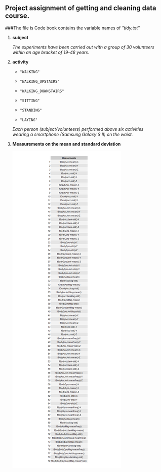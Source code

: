 ## Project assignment of getting and cleaning data course.

###The file is Code book contains the variable names of  *"tidy.txt"*



1.  **subject**

  	*The experiments have been carried out with a group of 30 volunteers within an age bracket of 19-48 years.*

2.  **activity** 
	
	+     "WALKING"
	+     "WALKING_UPSTAIRS"
	+     "WALKING_DOWNSTAIRS"
	+     "SITTING"
	+     "STANDING"
	+     "LAYING"

    *Each person (subject/volunteers) performed above six activities  wearing a smartphone (Samsung Galaxy S II) on the waist.*
     
	
3.  **Measurements on the mean and standard deviation**
      
      ![](measurement.png)


